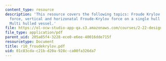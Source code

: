 ```yaml
---
content_type: resource
description: 'This resource covers the following topics: Froude Krylov excitation
  force, vertical and horizonatal Froude-Krylov force on a single hull vessel, and
  Multi hulled vessel.'
file: https://ol-ocw-studio-app-qa.s3.amazonaws.com/courses/2-22-design-principles-for-ocean-vehicles-13-42-spring-2005/01c83cdac21bd20a928cca00fa326da7_r10_froudekrylov.pdf
file_type: application/pdf
parent_uid: 205a85f4-3228-ece0-e6ee-40016dde715f
resourcetype: Document
title: r10_froudekrylov.pdf
uid: 01c83cda-c21b-d20a-928c-ca00fa326da7
---
```

